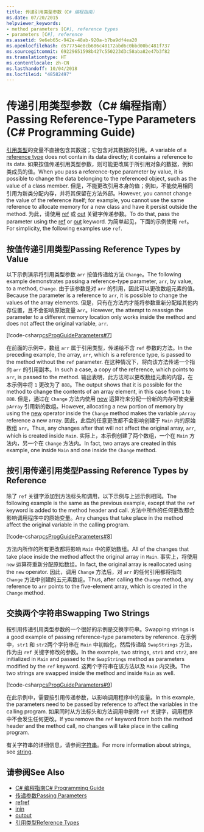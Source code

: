 ```yaml
---
title: 传递引用类型参数（C# 编程指南）
ms.date: 07/20/2015
helpviewer_keywords:
- method parameters [C#], reference types
- parameters [C#], reference
ms.assetid: 9e6eb65c-942e-48ab-920a-b7ba9df4ea20
ms.openlocfilehash: d577754e8cb686c40172abd6c0bbd00bc481f737
ms.sourcegitcommit: 69229651598b427c550223d3c58aba82e47b3f82
ms.translationtype: HT
ms.contentlocale: zh-CN
ms.lasthandoff: 10/04/2018
ms.locfileid: "48582497"
---
```

# <a name="passing-reference-type-parameters-c-programming-guide"></a><span data-ttu-id="5bf3c-102">传递引用类型参数（C# 编程指南）</span><span class="sxs-lookup"><span data-stu-id="5bf3c-102">Passing Reference-Type Parameters (C# Programming Guide)</span></span>
<span data-ttu-id="5bf3c-103">[引用类型](../../../csharp/language-reference/keywords/reference-types.md)的变量不直接包含其数据；它包含对其数据的引用。</span><span class="sxs-lookup"><span data-stu-id="5bf3c-103">A variable of a [reference type](../../../csharp/language-reference/keywords/reference-types.md) does not contain its data directly; it contains a reference to its data.</span></span> <span data-ttu-id="5bf3c-104">如果按值传递引用类型参数，则可能更改属于所引用对象的数据，例如类成员的值。</span><span class="sxs-lookup"><span data-stu-id="5bf3c-104">When you pass a reference-type parameter by value, it is possible to change the data belonging to the referenced object, such as the value of a class member.</span></span> <span data-ttu-id="5bf3c-105">但是，不能更改引用本身的值；例如，不能使用相同引用为新类分配内存，并将其保留在方法外部。</span><span class="sxs-lookup"><span data-stu-id="5bf3c-105">However, you cannot change the value of the reference itself; for example, you cannot use the same reference to allocate memory for a new class and have it persist outside the method.</span></span> <span data-ttu-id="5bf3c-106">为此，请使用 [ref](../../../csharp/language-reference/keywords/ref.md) 或 [out](../../../csharp/language-reference/keywords/out-parameter-modifier.md) 关键字传递参数。</span><span class="sxs-lookup"><span data-stu-id="5bf3c-106">To do that, pass the parameter using the [ref](../../../csharp/language-reference/keywords/ref.md) or [out](../../../csharp/language-reference/keywords/out-parameter-modifier.md) keyword.</span></span> <span data-ttu-id="5bf3c-107">为简单起见，下面的示例使用 `ref`。</span><span class="sxs-lookup"><span data-stu-id="5bf3c-107">For simplicity, the following examples use `ref`.</span></span>  
  
## <a name="passing-reference-types-by-value"></a><span data-ttu-id="5bf3c-108">按值传递引用类型</span><span class="sxs-lookup"><span data-stu-id="5bf3c-108">Passing Reference Types by Value</span></span>  
 <span data-ttu-id="5bf3c-109">以下示例演示将引用类型参数 `arr` 按值传递给方法 `Change`。</span><span class="sxs-lookup"><span data-stu-id="5bf3c-109">The following example demonstrates passing a reference-type parameter, `arr`, by value, to a method, `Change`.</span></span> <span data-ttu-id="5bf3c-110">由于该参数是对 `arr` 的引用，因此可以更改数组元素的值。</span><span class="sxs-lookup"><span data-stu-id="5bf3c-110">Because the parameter is a reference to `arr`, it is possible to change the values of the array elements.</span></span> <span data-ttu-id="5bf3c-111">但是，只有在方法内才能将参数重新分配给其他内存位置，且不会影响原始变量 `arr`。</span><span class="sxs-lookup"><span data-stu-id="5bf3c-111">However, the attempt to reassign the parameter to a different memory location only works inside the method and does not affect the original variable, `arr`.</span></span>  
  
 [!code-csharp[csProgGuideParameters#7](../../../csharp/programming-guide/classes-and-structs/codesnippet/CSharp/passing-reference-type-parameters_1.cs)]  
  
 <span data-ttu-id="5bf3c-112">在前面的示例中，数组 `arr` 属于引用类型，传递给不含 `ref` 参数的方法。</span><span class="sxs-lookup"><span data-stu-id="5bf3c-112">In the preceding example, the array, `arr`, which is a reference type, is passed to the method without the `ref` parameter.</span></span> <span data-ttu-id="5bf3c-113">在这种情况下，将向该方法传递一个指向 `arr` 的引用副本。</span><span class="sxs-lookup"><span data-stu-id="5bf3c-113">In such a case, a copy of the reference, which points to `arr`, is passed to the method.</span></span> <span data-ttu-id="5bf3c-114">输出表明，此方法可以更改数组元素的内容，在本示例中将 `1` 更改为了 `888`。</span><span class="sxs-lookup"><span data-stu-id="5bf3c-114">The output shows that it is possible for the method to change the contents of an array element, in this case from `1` to `888`.</span></span> <span data-ttu-id="5bf3c-115">但是，通过在 `Change` 方法内使用 [new](../../../csharp/language-reference/keywords/new.md) 运算符来分配一份新的内存可使变量 `pArray` 引用新的数组。</span><span class="sxs-lookup"><span data-stu-id="5bf3c-115">However, allocating a new portion of memory by using the [new](../../../csharp/language-reference/keywords/new.md) operator inside the `Change` method makes the variable `pArray` reference a new array.</span></span> <span data-ttu-id="5bf3c-116">因此，此后的任意更改都不会影响创建于 `Main` 内的原始数组 `arr`。</span><span class="sxs-lookup"><span data-stu-id="5bf3c-116">Thus, any changes after that will not affect the original array, `arr`, which is created inside `Main`.</span></span> <span data-ttu-id="5bf3c-117">实际上，本示例创建了两个数组，一个在 `Main` 方法内，另一个在 `Change` 方法内。</span><span class="sxs-lookup"><span data-stu-id="5bf3c-117">In fact, two arrays are created in this example, one inside `Main` and one inside the `Change` method.</span></span>  
  
## <a name="passing-reference-types-by-reference"></a><span data-ttu-id="5bf3c-118">按引用传递引用类型</span><span class="sxs-lookup"><span data-stu-id="5bf3c-118">Passing Reference Types by Reference</span></span>  
 <span data-ttu-id="5bf3c-119">除了 `ref` 关键字添加到方法标头和调用，以下示例与上述示例相同。</span><span class="sxs-lookup"><span data-stu-id="5bf3c-119">The following example is the same as the previous example, except that the `ref` keyword is added to the method header and call.</span></span> <span data-ttu-id="5bf3c-120">方法中所作的任何更改都会影响调用程序中的原始变量。</span><span class="sxs-lookup"><span data-stu-id="5bf3c-120">Any changes that take place in the method affect the original variable in the calling program.</span></span>  
  
 [!code-csharp[csProgGuideParameters#8](../../../csharp/programming-guide/classes-and-structs/codesnippet/CSharp/passing-reference-type-parameters_2.cs)]  
  
 <span data-ttu-id="5bf3c-121">方法内所作的所有更改都将影响 `Main` 中的原始数组。</span><span class="sxs-lookup"><span data-stu-id="5bf3c-121">All of the changes that take place inside the method affect the original array in `Main`.</span></span> <span data-ttu-id="5bf3c-122">事实上，将使用 `new` 运算符重新分配原始数组。</span><span class="sxs-lookup"><span data-stu-id="5bf3c-122">In fact, the original array is reallocated using the `new` operator.</span></span> <span data-ttu-id="5bf3c-123">因此，调用 `Change` 方法后，对 `arr` 的任何引用都将指向 `Change` 方法中创建的五元素数组。</span><span class="sxs-lookup"><span data-stu-id="5bf3c-123">Thus, after calling the `Change` method, any reference to `arr` points to the five-element array, which is created in the `Change` method.</span></span>  
  
## <a name="swapping-two-strings"></a><span data-ttu-id="5bf3c-124">交换两个字符串</span><span class="sxs-lookup"><span data-stu-id="5bf3c-124">Swapping Two Strings</span></span>  
 <span data-ttu-id="5bf3c-125">按引用传递引用类型参数的一个很好的示例是交换字符串。</span><span class="sxs-lookup"><span data-stu-id="5bf3c-125">Swapping strings is a good example of passing reference-type parameters by reference.</span></span> <span data-ttu-id="5bf3c-126">在示例中，`str1` 和 `str2`两个字符串在 `Main` 中初始化，然后传递给 `SwapStrings` 方法，作为由 `ref` 关键字修改的参数。</span><span class="sxs-lookup"><span data-stu-id="5bf3c-126">In the example, two strings, `str1` and `str2`, are initialized in `Main` and passed to the `SwapStrings` method as parameters modified by the `ref` keyword.</span></span> <span data-ttu-id="5bf3c-127">这两个字符串在该方法以及 `Main` 内交换。</span><span class="sxs-lookup"><span data-stu-id="5bf3c-127">The two strings are swapped inside the method and inside `Main` as well.</span></span>  
  
 [!code-csharp[csProgGuideParameters#9](../../../csharp/programming-guide/classes-and-structs/codesnippet/CSharp/passing-reference-type-parameters_3.cs)]  
  
 <span data-ttu-id="5bf3c-128">在此示例中，需要按引用传递参数，以影响调用程序中的变量。</span><span class="sxs-lookup"><span data-stu-id="5bf3c-128">In this example, the parameters need to be passed by reference to affect the variables in the calling program.</span></span> <span data-ttu-id="5bf3c-129">如果同时从方法标头和方法调用中删除 `ref` 关键字，调用程序中不会发生任何更改。</span><span class="sxs-lookup"><span data-stu-id="5bf3c-129">If you remove the `ref` keyword from both the method header and the method call, no changes will take place in the calling program.</span></span>  
  
 <span data-ttu-id="5bf3c-130">有关字符串的详细信息，请参阅[字符串](../../../csharp/language-reference/keywords/string.md)。</span><span class="sxs-lookup"><span data-stu-id="5bf3c-130">For more information about strings, see [string](../../../csharp/language-reference/keywords/string.md).</span></span>  
  
## <a name="see-also"></a><span data-ttu-id="5bf3c-131">请参阅</span><span class="sxs-lookup"><span data-stu-id="5bf3c-131">See Also</span></span>

- [<span data-ttu-id="5bf3c-132">C# 编程指南</span><span class="sxs-lookup"><span data-stu-id="5bf3c-132">C# Programming Guide</span></span>](../../../csharp/programming-guide/index.md)  
- [<span data-ttu-id="5bf3c-133">传递参数</span><span class="sxs-lookup"><span data-stu-id="5bf3c-133">Passing Parameters</span></span>](../../../csharp/programming-guide/classes-and-structs/passing-parameters.md)  
- [<span data-ttu-id="5bf3c-134">ref</span><span class="sxs-lookup"><span data-stu-id="5bf3c-134">ref</span></span>](../../../csharp/language-reference/keywords/ref.md)  
- [<span data-ttu-id="5bf3c-135">in</span><span class="sxs-lookup"><span data-stu-id="5bf3c-135">in</span></span>](../../../csharp/language-reference/keywords/in-parameter-modifier.md)  
- [<span data-ttu-id="5bf3c-136">out</span><span class="sxs-lookup"><span data-stu-id="5bf3c-136">out</span></span>](../../../csharp/language-reference/keywords/out.md)  
- [<span data-ttu-id="5bf3c-137">引用类型</span><span class="sxs-lookup"><span data-stu-id="5bf3c-137">Reference Types</span></span>](../../../csharp/language-reference/keywords/reference-types.md)
